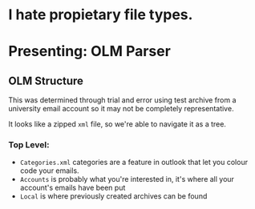 # I hate propietary file types.

# Presenting: OLM Parser

## OLM Structure

This was determined through trial and error using test archive from a university email account
so it may not be completely representative. 

It looks like a zipped `xml` file, so we're able to navigate it as a tree. 

### Top Level:
* `Categories.xml` categories are a feature in outlook that let you colour code your emails. 
* `Accounts` is probably what you're interested in, it's where all your account's emails have been put
* `Local` is where previously created archives can be found
